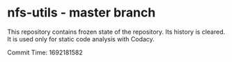 # nfs-utils - master branch

This repository contains frozen state of the repository.
Its history is cleared. It is used only for static code
analysis with Codacy.

Commit Time: 1692181582